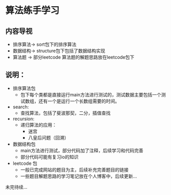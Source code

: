 # 算法练手学习
## 内容导视
* 排序算法-> sort包下的排序算法
* 数据结构-> structure包下包括了数据结构实现
* 算法题 -> 部分leetcode 算法题的解题思路放在leetcode包下

## 说明：
* 排序算法包
  * 包下每个类都是直接运行main方法进行测试的，测试数据主要包括一个测试数组，还有一个是运行一个长数组需要的时间。
* search:
  * 查找算法，包括了斐波那契，二分，插值查找
* recursion:
  * 递归算法的应用：
    * 迷宫
    * 八皇后问题（回溯）
* 数据结构包
  * main方法进行测试，部分代码加了注释，后续学习和代码完善
  * 部分代码可能有复习io的知识
* leetcode 包
  * 一般已完成网站的题目为主，后续补充完善题目的链接
  * 一些题目解题思路的学习笔记放在个人博客中，后续更新...  

未完待续...